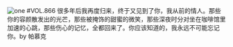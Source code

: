 ![one](http://image.wufazhuce.com/Fr9wVfXp4TV6luSdR_jx46FnPsMN)
#VOL.866
很多年后我再度归来，终于又见到了你，我从前的情人。那些你的容颜散发出的光芒，那些被掩饰的甜蜜的微笑，那些深夜时分对坐在咖啡馆里加速的心跳，那些伤心的记忆，全都回来了。你应该知道的，我永远不可能忘记你。by 帕慕克